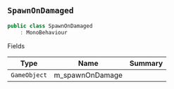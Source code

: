 ## `SpawnOnDamaged`

```csharp
public class SpawnOnDamaged
    : MonoBehaviour

```

Fields

| Type | Name | Summary | 
| --- | --- | --- | 
| `GameObject` | m_spawnOnDamage |  | 


